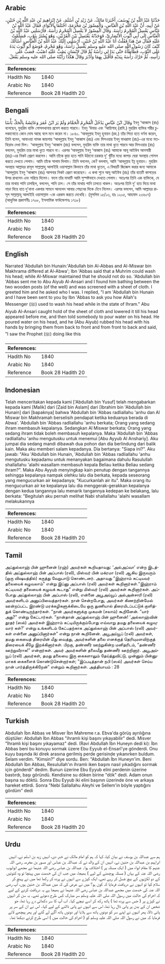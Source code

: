 ## Arabic


<div dir="rtl" lang="ar" style={{fontSize:'larger',backgroundColor:'#f8f9fa',padding:20}}>
حَدَّثَنَا عَبْدُ اللَّهِ بْنُ يُوسُفَ، أَخْبَرَنَا مَالِكٌ، عَنْ زَيْدِ بْنِ أَسْلَمَ، عَنْ إِبْرَاهِيمَ بْنِ عَبْدِ اللَّهِ بْنِ حُنَيْنٍ، عَنْ أَبِيهِ، أَنَّ عَبْدَ اللَّهِ بْنَ الْعَبَّاسِ، وَالْمِسْوَرَ بْنَ مَخْرَمَةَ، اخْتَلَفَا بِالأَبْوَاءِ، فَقَالَ عَبْدُ اللَّهِ بْنُ عَبَّاسٍ يَغْسِلُ الْمُحْرِمُ رَأْسَهُ‏.‏ وَقَالَ الْمِسْوَرُ لاَ يَغْسِلُ الْمُحْرِمُ رَأْسَهُ‏.‏ فَأَرْسَلَنِي عَبْدُ اللَّهِ بْنُ الْعَبَّاسِ إِلَى أَبِي أَيُّوبَ الأَنْصَارِيِّ، فَوَجَدْتُهُ يَغْتَسِلُ بَيْنَ الْقَرْنَيْنِ، وَهُوَ يُسْتَرُ بِثَوْبٍ، فَسَلَّمْتُ عَلَيْهِ فَقَالَ مَنْ هَذَا فَقُلْتُ أَنَا عَبْدُ اللَّهِ بْنُ حُنَيْنٍ، أَرْسَلَنِي إِلَيْكَ عَبْدُ اللَّهِ بْنُ الْعَبَّاسِ، أَسْأَلُكَ كَيْفَ كَانَ رَسُولُ اللَّهِ صلى الله عليه وسلم يَغْسِلُ رَأْسَهُ، وَهُوَ مُحْرِمٌ، فَوَضَعَ أَبُو أَيُّوبَ يَدَهُ عَلَى الثَّوْبِ، فَطَأْطَأَهُ حَتَّى بَدَا لِي رَأْسُهُ ثُمَّ قَالَ لإِنْسَانٍ يَصُبُّ عَلَيْهِ اصْبُبْ‏.‏ فَصَبَّ عَلَى رَأْسِهِ، ثُمَّ حَرَّكَ رَأْسَهُ بِيَدَيْهِ فَأَقْبَلَ بِهِمَا وَأَدْبَرَ وَقَالَ هَكَذَا رَأَيْتُهُ صلى الله عليه وسلم يَفْعَلُ‏.‏
</div>
<div style={{backgroundColor:'#f8f9fa',padding:20, marginBottom: 10}}><table> <thead> <tr> <th>References:</th> <th></th> </tr> </thead> <tbody><tr><td>Hadith No</td><td>1840</td></tr><tr><td>Arabic No</td><td>1840</td></tr><tr><td>Reference</td><td>Book 28 Hadith 20</td></tr></tbody></table></div>

## Bengali


<div dir="ltr" lang="bn" style={{fontSize:'larger',backgroundColor:'#f8f9fa',padding:20}}>
وَقَالَ ابْنُ عَبَّاسٍ يَدْخُلُ الْمُحْرِمُ الْحَمَّامَ وَلَمْ يَرَ ابْنُ عُمَرَ وَعَائِشَةُ بِالْحَكِّ بَأْسًا ইবনু ‘আব্বাস (রাঃ) বলেছেন, মুহরিম ব্যক্তি গোসলখানায় প্রবেশ করতে পারবে। ইবনু ‘উমার এবং ‘আয়িশাহ্ (রাযি.) মুহরিম ব্যক্তির শরীর চুলকানোতে কোন দোষ আছে বলে মনে করেন না। ১৮৪০. ‘আবদুল্লাহ ইবনু হুনায়ন (রহ.) তাঁর পিতা হতে বর্ণনা করেন, তিনি বলেন, আবাওয়া নামক জায়গায় ‘আবদুল্লাহ ইবনু ‘আব্বাস (রাঃ) এবং মিসওয়ার ইবনু মাখরামা (রাঃ)-এর মধ্যে মতবিরোধ দেখা দিল। ‘আবদুল্লাহ ইবনু ‘আব্বাস (রাঃ) বললেন, মুহরিম ব্যক্তি তার মাথা ধুতে পারবে আর মিসওয়ার (রাঃ) বললেন, মুহরিম তার মাথা ধুতে পারবে না। এরপর ‘আবদুল্লাহ ইবনু ‘আব্বাস (রাঃ) আমাকে আবূ আইউব আনসারী (রাঃ)-এর নিকট প্রেরণ করলেন। আমি তাঁকে কুয়া হতে পানি উঠানো চরকার দু’ খুঁটির মধ্যে কাপড় ঘেরা অবস্থায় গোসল করতে দেখতে পেলাম। আমি তাঁকে সালাম দিলাম। তিনি বললেন, কে? বললাম, আমি ‘আবদুল্লাহ ইব্ন হুনায়ন। মুহরিম অবস্থায় আল্লাহর রাসূল সাল্লাল্লাহু আলাইহি ওয়াসাল্লাম কিভাবে তাঁর মাথা ধুতেন, এ বিষয়টি জিজ্ঞেস করার জন্য আমাকে ‘আবদুল্লাহ ইবনু ‘আব্বাস (রাঃ) আপনার নিকট প্রেরণ করেছেন। এ কথা শুনে আবূ আইউব (রাঃ) তাঁর হাতটি কাপড়ের উপর রাখলেন এবং সরিয়ে দিলেন। ফলে তাঁর মাথাটি আমি সুস্পষ্টভাবে দেখতে পেলাম। অতঃপর তিনি এক ব্যক্তিকে, যে তার মাথায় পানি ঢালছিল, বললেন, পানি ঢাল। সে তাঁর মাথায় পানি ঢালতে থাকল। অতঃপর তিনি দু’ হাত দিয়ে মাথা নাড়া দিয়ে হাত দু’খানা একবার সামনে আনলেন আবার পেছনের দিকে টেনে নিলেন। এরপর বললেন, আমি আল্লাহর রাসূল সাল্লাল্লাহু আলাইহি ওয়াসাল্লাম -কে এরকম করতে দেখেছি। (মুসলিম ১৫/১৩, হাঃ ১২০৫, আহমাদ ২৩৬০৭) (আধুনিক প্রকাশনীঃ ১৭০৮, ইসলামিক ফাউন্ডেশনঃ ১৭১৮)
</div>
<div style={{backgroundColor:'#f8f9fa',padding:20, marginBottom: 10}}><table> <thead> <tr> <th>References:</th> <th></th> </tr> </thead> <tbody><tr><td>Hadith No</td><td>1840</td></tr><tr><td>Arabic No</td><td>1840</td></tr><tr><td>Reference</td><td>Book 28 Hadith 20</td></tr></tbody></table></div>

## English


<div dir="ltr" lang="en" style={{fontSize:'larger',backgroundColor:'#f8f9fa',padding:20}}>
Narrated 'Abdullah bin Hunain:'Abdullah bin Al-Abbas and Al-Miswar bin Makhrama differed at Al-Abwa'; Ibn 'Abbas said that a Muhrim could wash his head; while Al-Miswar maintained that he should not do so. 'Abdullah bin 'Abbas sent me to Abu Aiyub Al-Ansari and I found him bathing between the two wooden posts (of the well) and was screened with a sheet of cloth. I greeted him and he asked who I was. I replied, "I am 'Abdullah bin Hunain and I have been sent to you by Ibn 'Abbas to ask you how Allah's Messenger (ﷺ) used to wash his head while in the state of lhram." Abu Aiyub Al-Ansari caught hold of the sheet of cloth and lowered it till his head appeared before me, and then told somebody to pour water on his head. He poured water on his head, and he (Abu Aiyub) rubbed his head with his hands by bringing them from back to front and from front to back and said, "I saw the Prophet (ﷺ) doing like this
</div>
<div style={{backgroundColor:'#f8f9fa',padding:20, marginBottom: 10}}><table> <thead> <tr> <th>References:</th> <th></th> </tr> </thead> <tbody><tr><td>Hadith No</td><td>1840</td></tr><tr><td>Arabic No</td><td>1840</td></tr><tr><td>Reference</td><td>Book 28 Hadith 20</td></tr></tbody></table></div>

## Indonesian


<div dir="ltr" lang="id" style={{fontSize:'larger',backgroundColor:'#f8f9fa',padding:20}}>
Telah menceritakan kepada kami ['Abdullah bin Yusuf] telah mengabarkan kepada kami [Malik] dari [Zaid bin Aslam] dari [Ibrahim bin 'Abdullah bin Hunain] dari [bapaknya] bahwa 'Abdullah bin 'Abbas radliallahu 'anhu dan Al Miswar bin Makhramah berselisih pendapat ketika keduanya berada di Abwa'. 'Abdullah bin 'Abbas radliallahu 'anhu berkata; Orang yang sedang ihram membasuh kepalanya. Sedangkan Al Miswar berkata; Orang yang sedang ihram tidak boleh membasuh kepalanya. Maka 'Abdullah bin 'Abbas radliallahu 'anhu mengutusku untuk menemui [Abu Ayyub Al Anshariy]. Aku jumpai dia sedang mandi dibawah dua pohon dan dia berlindung dari balik kain. Maka aku memberi salam kepadanya. Dia bertanya: "Siapa ini?". Aku jawab: "Aku 'Abdullah bin Hunain, 'Abdullah bin 'Abbas radliallahu 'anhu mengutusku kepadamu untuk menanyakan bagaimana dahulu Rasulullah shallallahu 'alaihi wasallam membasuh kepala Beliau ketika Beliau sedang ihram?". Maka Abu Ayyub menyingkap kain penutup dengan tangannya sehingga kepalanya nampak olehku lalu dia berkata, kepada seseorang yang mengucurkan air kepadanya; "Kucurkanlah air itu". Maka orang itu mengucurkan air ke kepalanya lalu dia menggerak-gerakkan kepalanya dengan kedua tangannya lalu menarik tangannya kedepan ke belakang, lalu berkata: "Begitulah aku pernah melihat Nabi shallallahu 'alaihi wasallam melakukannya
</div>
<div style={{backgroundColor:'#f8f9fa',padding:20, marginBottom: 10}}><table> <thead> <tr> <th>References:</th> <th></th> </tr> </thead> <tbody><tr><td>Hadith No</td><td>1840</td></tr><tr><td>Arabic No</td><td>1840</td></tr><tr><td>Reference</td><td>Book 28 Hadith 20</td></tr></tbody></table></div>

## Tamil


<div dir="ltr" lang="ta" style={{fontSize:'larger',backgroundColor:'#f8f9fa',padding:20}}>
அப்துல்லாஹ் பின் ஹுனைன் (ரஹ்) அவர்கள் கூறியதாவது: ‘அல்அப்வா’ என்ற இடத்தில் அப்துல்லாஹ் பின் அப்பாஸ் (ரலி), மிஸ்வர் பின் மக்ரமா (ரலி) ஆகிய இருவரும் (ஒரு விஷயத்தில்) கருத்து வேறுபாடு கொண்டனர். அதாவது “இஹ்ராம் கட்டியவர் தலையைக் கழுவலாம்” என்று இப்னு அப்பாஸ் (ரலி) அவர்கள் கூறினார்கள்.“இஹ்ராம் கட்டியவர் தலையைக் கழுவக் கூடாது” என்று மிஸ்வர் (ரலி) அவர்கள் கூறினார்கள். அப்போது அப்துல்லாஹ் பின் அப்பாஸ் (ரலி), என்னை அபூஅய்யூப் அல்அன்சாரி (ரலி) அவர்களிடம் அனுப்பிவைத்தார்கள். நான் சென்றபோது, அவர்கள் கிணற்றின்மேல் ஊன்றப்பட்ட இரண்டு மரக்கழிகளுக்கிடையே ஒரு துணியால் திரையிடப்பட்டுக் குளித்துக் கொண்டிருந்தார்கள். “நான் அவர்களுக்கு முகமன் (சலாம்) கூறினேன். “யார் அது?” என்று கேட்டார்கள். “நான்தான் அப்துல்லாஹ் பின் ஹுனைன்! ‘அல்லாஹ்வின் தூதர் (ஸல்) அவர்கள் இஹ்ராம் கட்டியிருக்கும்போது எவ்வாறு தமது தலையைக் கழுவுவார் கள்?’ என்று உங்களிடம் கேட்பதற்காக அப்துல்லாஹ் பின் அப்பாஸ் (ரலி) அவர்கள் என்னை அனுப்பினார்கள்” என்று நான் கூறினேன். அபூஅய்யூப் (ரலி) அவர்கள், தமது கையைத் திரையின் மீது வைத்து, அவர்களின் தலை எனக்குத் தெரியுமளவிற்குத் திரையைக் கீழே இறக்கினார்கள். பிறகு, தண்ணீர் ஊற்றுகின்ற மனிதரிடம், “தண்ணீர் ஊற்றுவீராக!” என்றார்கள். அவர் அவர்களின் தலைமீது தண்ணீர் ஊற்றினார். அபூஅய்யூப் (ரலி) அவர்கள், தமது தலையை இரு கைகளாலும் தேய்த்துவிட்டு, முன்னும் பின்னுமாகக் கைகளைக் கொண்டுசென்றார்கள்; “இப்படித்தான் நபி (ஸல்) அவர்கள் செய்ய நான் பார்த்திருக்கிறேன்” என்றும் கூறினார்கள். அத்தியாயம் : 28
</div>
<div style={{backgroundColor:'#f8f9fa',padding:20, marginBottom: 10}}><table> <thead> <tr> <th>References:</th> <th></th> </tr> </thead> <tbody><tr><td>Hadith No</td><td>1840</td></tr><tr><td>Arabic No</td><td>1840</td></tr><tr><td>Reference</td><td>Book 28 Hadith 20</td></tr></tbody></table></div>

## Turkish


<div dir="ltr" lang="tr" style={{fontSize:'larger',backgroundColor:'#f8f9fa',padding:20}}>
Abdullah İbn Abbas ve Misver İbn Mahreme r.a. Ebva'da görüş ayrılığına düştüler: Abdullah İbn Abbas "ihramlı kişi başını yıkayabilir" dedi. Misver "İhramlı kişi başını yıkayamaz" dedi. (Ravi Abdullah İbn Huneyn dedi ki): İbn Abbas beni bu konuyu sormak üzere Ebu Eyyub el-Ensarî'ye gönderdi. Onu kuyu başında iki direk arasına gerilmiş perde gerisinde yıkanırken buldum. Selam verdim. "Kimsin?" diye sordu. Ben: "Abdullah İbn Huneyn'im. Beni Abdullah İbn Abbas, Resulullah'ın ihramlı iken başını nasıl yıkadığını sormak için gönderdi" dedim. Bunun üzerine Ebu Eyyub elini perdenin üzerine bastırdı, başı göründü. Kendisine su döken birine "dök" dedi. Adam onun başına su döktü. Sonra Ebu Eyyub iki elini başının üzerinde öne ve arkaya hareket ettirdi. Sonra "Nebi Sallallahu Aleyhi ve Sellem'in böyle yaptığını gördüm" dedi
</div>
<div style={{backgroundColor:'#f8f9fa',padding:20, marginBottom: 10}}><table> <thead> <tr> <th>References:</th> <th></th> </tr> </thead> <tbody><tr><td>Hadith No</td><td>1840</td></tr><tr><td>Arabic No</td><td>1840</td></tr><tr><td>Reference</td><td>Book 28 Hadith 20</td></tr></tbody></table></div>

## Urdu


<div dir="rtl" lang="ur" style={{fontSize:'larger',backgroundColor:'#f8f9fa',padding:20}}>
ہم سے عبداللہ بن یوسف نے بیان کیا، کہا کہ ہم کو امام مالک نے خبر دی، انہیں زید بن اسلم نے، انہیں ابراہیم بن عبداللہ بن حنین نے، انہیں ان کے والد نے کہ عبداللہ بن عباس اور مسور بن مخرمہ رضی اللہ عنہم کا مقام ابواء میں ( ایک مسئلہ پر ) اختلاف ہوا۔ عبداللہ بن عباس رضی اللہ عنہما نے مجھے ابوایوب رضی اللہ عنہ کے یہاں ( مسئلہ پوچھنے کے لیے ) بھیجا، میں جب ان کی خدمت میں پہنچا تو وہ کنوئیں کے دو لکڑیوں کے بیچ غسل کر رہے تھے، ایک کپڑے سے انہوں نے پردہ کر رکھا تھا میں نے پہنچ کر سلام کیا تو انہوں نے دریافت فرمایا کہ کون ہو؟ میں نے عرض کی کہ میں عبداللہ بن حنین ہوں، آپ رضی اللہ عنہ کی خدمت میں مجھے عبداللہ بن عباس رضی اللہ عنہما نے بھیجا ہے یہ دریافت کرنے کے لیے کہ احرام کی حالت میں رسول اللہ صلی اللہ علیہ وسلم سر مبارک کس طرح دھوتے تھے۔ یہ سن کر انہوں نے کپڑے پر ( جس سے پردہ تھا ) ہاتھ رکھ کر اسے نیچے کیا۔ اب آپ کا سر دکھائی دے رہا تھا، جو شخص ان کے بدن پر پانی ڈال رہا تھا، اس سے انہوں نے پانی ڈالنے کے لیے کہا۔ اس نے ان کے سر پر پانی ڈالا، پھر انہوں نے اپنے سر کو دونوں ہاتھ سے ہلایا اور دونوں ہاتھ آگے لے گئے اور پھر پیچھے لائے فرمایا کہ میں نے رسول اللہ صلی اللہ علیہ وسلم کو ( احرام کی حالت میں ) اسی طرح کرتے دیکھا تھا۔
</div>
<div style={{backgroundColor:'#f8f9fa',padding:20, marginBottom: 10}}><table> <thead> <tr> <th>References:</th> <th></th> </tr> </thead> <tbody><tr><td>Hadith No</td><td>1840</td></tr><tr><td>Arabic No</td><td>1840</td></tr><tr><td>Reference</td><td>Book 28 Hadith 20</td></tr></tbody></table></div>